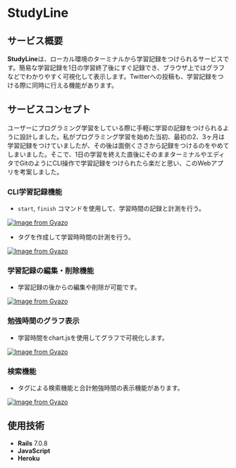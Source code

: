 # StudyLine

## サービス概要
**StudyLine**は、ローカル環境のターミナルから学習記録をつけられるサービスです。簡易な学習記録を1日の学習終了後にすぐ記録でき、ブラウザ上ではグラフなどでわかりやすく可視化して表示します。Twitterへの投稿も、学習記録をつける際に同時に行える機能があります。

## サービスコンセプト
ユーザーにプログラミング学習をしている際に手軽に学習の記録をつけられるように設計しました。私がプログラミング学習を始めた当初、最初の2、3ヶ月は学習記録をつけていましたが、その後は面倒くささから記録をつけるのをやめてしまいました。そこで、1日の学習を終えた直後にそのままターミナルやエディタでGitのようにCLI操作で学習記録をつけられたら楽だと思い、このWebアプリを考案しました。

### CLI学習記録機能
- `start`, `finish` コマンドを使用して、学習時間の記録と計測を行う。

[![Image from Gyazo](https://i.gyazo.com/a9a12e0fad5f37858992795b158648a7.png)](https://gyazo.com/a9a12e0fad5f37858992795b158648a7)

- タグを作成して学習時時間の計測を行う。

[![Image from Gyazo](https://i.gyazo.com/c53dca943a4c1d475a5252762d35374c.png)](https://gyazo.com/c53dca943a4c1d475a5252762d35374c)

### 学習記録の編集・削除機能
- 学習記録の後からの編集や削除が可能です。

[![Image from Gyazo](https://i.gyazo.com/7eb6da2d28aff5eea147a351f0a0e43c.png)](https://gyazo.com/7eb6da2d28aff5eea147a351f0a0e43c)

### 勉強時間のグラフ表示
- 学習時間をchart.jsを使用してグラフで可視化します。

[![Image from Gyazo](https://i.gyazo.com/51ec9cbcac409ef9a8f9deb006e1b89c.png)](https://gyazo.com/51ec9cbcac409ef9a8f9deb006e1b89c)


### 検索機能
- タグによる検索機能と合計勉強時間の表示機能があります。

[![Image from Gyazo](https://i.gyazo.com/f585f73e8eff7378b2056fb7ae51f9d2.png)](https://gyazo.com/f585f73e8eff7378b2056fb7ae51f9d2)

## 使用技術

- **Rails** 7.0.8
- **JavaScript**
- **Heroku**
